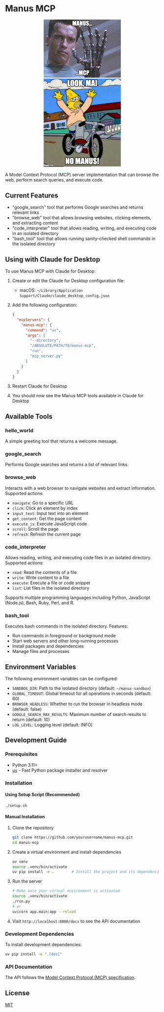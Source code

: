 # Manus MCP

<p align="center">
  <img src="meme.jpeg" alt="Manus MCP" width="50%">
  <img src="meme.jpg" alt="Manus MCP" width="50%">
</p>

A Model Context Protocol (MCP) server implementation that can browse the web, perform search queries, and execute code.

## Current Features

- "google_search" tool that performs Google searches and returns relevant links
- "browse_web" tool that allows browsing websites, clicking elements, and extracting content
- "code_interpreter" tool that allows reading, writing, and executing code in an isolated directory
- "bash_tool" tool that allows running sanity-checked shell commands in the isolated directory

## Using with Claude for Desktop

To use Manus MCP with Claude for Desktop:

1. Create or edit the Claude for Desktop configuration file:
   - macOS: `~/Library/Application Support/Claude/claude_desktop_config.json`

2. Add the following configuration:
   ```json
   {
     "mcpServers": {
       "manus-mcp": {
         "command": "uv",
         "args": [
           "--directory",
           "/ABSOLUTE/PATH/TO/manus-mcp",
           "run",
           "mcp_server.py"
         ]
       }
     }
   }
   ```

3. Restart Claude for Desktop

4. You should now see the Manus MCP tools available in Claude for Desktop

## Available Tools

### hello_world

A simple greeting tool that returns a welcome message.

### google_search

Performs Google searches and returns a list of relevant links.

### browse_web

Interacts with a web browser to navigate websites and extract information. Supported actions:
- `navigate`: Go to a specific URL
- `click`: Click an element by index
- `input_text`: Input text into an element
- `get_content`: Get the page content
- `execute_js`: Execute JavaScript code
- `scroll`: Scroll the page
- `refresh`: Refresh the current page

### code_interpreter

Allows reading, writing, and executing code files in an isolated directory. Supported actions:
- `read`: Read the contents of a file
- `write`: Write content to a file
- `execute`: Execute a file or code snippet
- `list`: List files in the isolated directory

Supports multiple programming languages including Python, JavaScript (Node.js), Bash, Ruby, Perl, and R.

### bash_tool

Executes bash commands in the isolated directory. Features:
- Run commands in foreground or background mode
- Start web servers and other long-running processes
- Install packages and dependencies
- Manage files and processes

## Environment Variables

The following environment variables can be configured:

- `SANDBOX_DIR`: Path to the isolated directory (default: `~/manus-sandbox`)
- `GLOBAL_TIMEOUT`: Global timeout for all operations in seconds (default: 60)
- `BROWSER_HEADLESS`: Whether to run the browser in headless mode (default: false)
- `GOOGLE_SEARCH_MAX_RESULTS`: Maximum number of search results to return (default: 10)
- `LOG_LEVEL`: Logging level (default: INFO)

## Development Guide

### Prerequisites

- Python 3.11+
- [uv](https://github.com/astral-sh/uv) - Fast Python package installer and resolver

### Installation

#### Using Setup Script (Recommended)

```bash
./setup.sh
```

#### Manual Installation

1. Clone the repository
   ```bash
   git clone https://github.com/yourusername/manus-mcp.git
   cd manus-mcp
   ```

2. Create a virtual environment and install dependencies
   ```bash
   uv venv
   source .venv/bin/activate
   uv pip install -e .        # Install the project and its dependencies
   ```

3. Run the server
   ```bash
   # Make sure your virtual environment is activated
   source .venv/bin/activate
   ./run.py
   # or
   uvicorn app.main:app --reload
   ```

4. Visit `http://localhost:8000/docs` to see the API documentation

### Development Dependencies

To install development dependencies:

```bash
uv pip install -e ".[dev]"
```

### API Documentation

The API follows the [Model Context Protocol (MCP) specification](https://modelcontextprotocol.io/).

## License

[MIT](LICENSE) 

